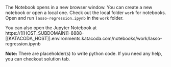 The Notebook opens in a new browser window. You can create a new notebook or open a local one. Check out the local folder `work` for notebooks. Open and run `lasso-regression.ipynb` in the `work` folder.

You can also open the Jupyter Notebook at https://[[HOST_SUBDOMAIN]]-8888-[[KATACODA_HOST]].environments.katacoda.com/notebooks/work/lasso-regression.ipynb

**Note:**
There are placeholder(s) to write python code. If you need any help, you can checkout solution tab.